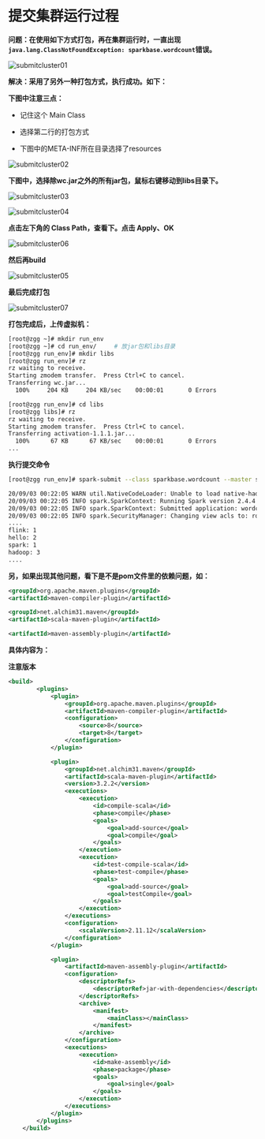 # 提交集群运行过程

**问题：在使用如下方式打包，再在集群运行时，一直出现`java.lang.ClassNotFoundException: sparkbase.wordcount`错误。**

![submitcluster01](./image/submitcluster01.png)

**解决：采用了另外一种打包方式，执行成功。如下：**

**下图中注意三点：**

- 记住这个 Main Class

- 选择第二行的打包方式 

- 下图中的META-INF所在目录选择了resources

![submitcluster02](./image/submitcluster02.png)

**下图中，选择除wc.jar之外的所有jar包，鼠标右键移动到libs目录下。**

![submitcluster03](./image/submitcluster03.png)

![submitcluster04](./image/submitcluster04.png)

**点击左下角的 Class Path，查看下。点击 Apply、OK**

![submitcluster06](./image/submitcluster06.png)

**然后再build**

![submitcluster05](./image/submitcluster05.png)

**最后完成打包**

![submitcluster07](./image/submitcluster07.png)

**打包完成后，上传虚拟机：**

```sh
[root@zgg ~]# mkdir run_env
[root@zgg ~]# cd run_env/     # 放jar包和libs目录
[root@zgg run_env]# mkdir libs
[root@zgg run_env]# rz
rz waiting to receive.
Starting zmodem transfer.  Press Ctrl+C to cancel.
Transferring wc.jar...
  100%     204 KB     204 KB/sec    00:00:01       0 Errors  

[root@zgg run_env]# cd libs
[root@zgg libs]# rz
rz waiting to receive.
Starting zmodem transfer.  Press Ctrl+C to cancel.
Transferring activation-1.1.1.jar...
  100%      67 KB      67 KB/sec    00:00:01       0 Errors  
...
```

**执行提交命令**

```sh
[root@zgg run_env]# spark-submit --class sparkbase.wordcount --master spark://zgg:7077  wc.jar hdfs://zgg:9000/in/wc.txt

20/09/03 00:22:05 WARN util.NativeCodeLoader: Unable to load native-hadoop library for your platform... using builtin-java classes where applicable
20/09/03 00:22:05 INFO spark.SparkContext: Running Spark version 2.4.4
20/09/03 00:22:05 INFO spark.SparkContext: Submitted application: wordcount
20/09/03 00:22:05 INFO spark.SecurityManager: Changing view acls to: root
....
flink: 1
hello: 2
spark: 1
hadoop: 3
....
```

**另，如果出现其他问题，看下是不是pom文件里的依赖问题，如：**

```xml
<groupId>org.apache.maven.plugins</groupId>
<artifactId>maven-compiler-plugin</artifactId>

<groupId>net.alchim31.maven</groupId>
<artifactId>scala-maven-plugin</artifactId>

<artifactId>maven-assembly-plugin</artifactId>
```

**具体内容为：**

**注意版本**

```xml
<build>
        <plugins>
            <plugin>
                <groupId>org.apache.maven.plugins</groupId>
                <artifactId>maven-compiler-plugin</artifactId>
                <configuration>
                    <source>8</source>
                    <target>8</target>
                </configuration>
            </plugin>

            <plugin>
                <groupId>net.alchim31.maven</groupId>
                <artifactId>scala-maven-plugin</artifactId>
                <version>3.2.2</version>
                <executions>
                    <execution>
                        <id>compile-scala</id>
                        <phase>compile</phase>
                        <goals>
                            <goal>add-source</goal>
                            <goal>compile</goal>
                        </goals>
                    </execution>
                    <execution>
                        <id>test-compile-scala</id>
                        <phase>test-compile</phase>
                        <goals>
                            <goal>add-source</goal>
                            <goal>testCompile</goal>
                        </goals>
                    </execution>
                </executions>
                <configuration>
                    <scalaVersion>2.11.12</scalaVersion>
                </configuration>
            </plugin>

            <plugin>
                <artifactId>maven-assembly-plugin</artifactId>
                <configuration>
                    <descriptorRefs>
                        <descriptorRef>jar-with-dependencies</descriptorRef>
                    </descriptorRefs>
                    <archive>
                        <manifest>
                            <mainClass></mainClass>
                        </manifest>
                    </archive>
                </configuration>
                <executions>
                    <execution>
                        <id>make-assembly</id>
                        <phase>package</phase>
                        <goals>
                            <goal>single</goal>
                        </goals>
                    </execution>
                </executions>
            </plugin>
        </plugins>
    </build>
```
